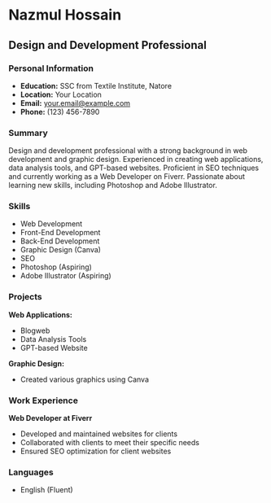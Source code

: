 # Nazmul Hossain

## Design and Development Professional

### Personal Information
- **Education:** SSC from Textile Institute, Natore
- **Location:** Your Location
- **Email:** your.email@example.com
- **Phone:** (123) 456-7890

### Summary
Design and development professional with a strong background in web development and graphic design. Experienced in creating web applications, data analysis tools, and GPT-based websites. Proficient in SEO techniques and currently working as a Web Developer on Fiverr. Passionate about learning new skills, including Photoshop and Adobe Illustrator.

### Skills
- Web Development
- Front-End Development
- Back-End Development
- Graphic Design (Canva)
- SEO
- Photoshop (Aspiring)
- Adobe Illustrator (Aspiring)

### Projects
**Web Applications:**
- Blogweb
- Data Analysis Tools
- GPT-based Website

**Graphic Design:**
- Created various graphics using Canva

### Work Experience
**Web Developer at Fiverr**
- Developed and maintained websites for clients
- Collaborated with clients to meet their specific needs
- Ensured SEO optimization for client websites

### Languages
- English (Fluent)
